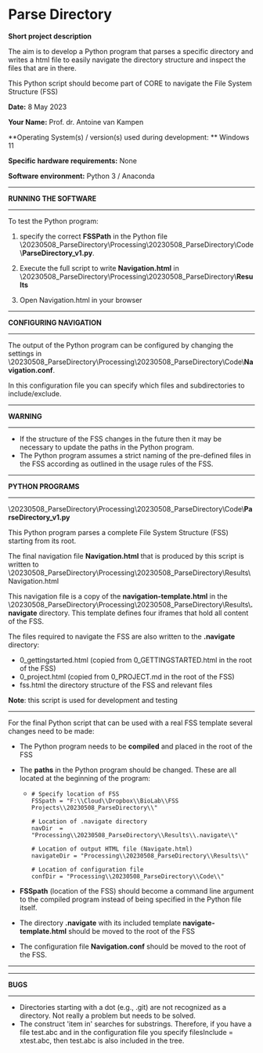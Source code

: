 # Parse Directory



**Short project description**

The aim is to develop a Python program that parses a specific directory and writes a html file to easily navigate the directory structure and inspect the files that are in there.

This Python script should become part of CORE to navigate the File System Structure (FSS)



**Date:** 8 May 2023

**Your Name:** Prof. dr. Antoine van Kampen

**Operating System(s) / version(s) used during development: ** Windows 11

**Specific hardware requirements:** None

**Software environment:** Python 3 / Anaconda





------

**RUNNING THE SOFTWARE**

------

To test the Python program:

1. specify the correct **FSSPath** in the Python file \20230508_ParseDirectory\Processing\20230508_ParseDirectory\Code\\**ParseDirectory_v1.py**. 

2. Execute the full script to write **Navigation.html** in \20230508_ParseDirectory\Processing\20230508_ParseDirectory\\**Results**

3. Open Navigation.html in your browser





------

**CONFIGURING NAVIGATION**

------

The output of the Python program can be configured by changing the settings in \20230508_ParseDirectory\Processing\20230508_ParseDirectory\Code\\**Navigation.conf**.

In this configuration file you can specify which files and subdirectories to include/exclude. 



------

**WARNING** 

------

* If the structure of the FSS changes in the future then it may be necessary to update the paths in the Python program.
* The Python program assumes a strict naming of the pre-defined files in the FSS according as outlined in the usage rules of the FSS.



------

**PYTHON PROGRAMS**

------



\20230508_ParseDirectory\Processing\20230508_ParseDirectory\Code\\**ParseDirectory_v1.py**

This Python program parses a complete File System Structure (FSS) starting from its root. 

The final navigation file **Navigation.html** that is produced by this script is written to \20230508_ParseDirectory\Processing\20230508_ParseDirectory\Results\Navigation.html

This navigation file is a copy of the **navigation-template.html** in the \20230508_ParseDirectory\Processing\20230508_ParseDirectory\Results\\**.navigate** directory. This template defines four iframes that hold all content of the FSS.

The files required to navigate the FSS are also written to the **\.navigate** directory:

* 0_gettingstarted.html (copied from 0_GETTINGSTARTED.html in the root of the FSS)
* 0_project.html (copied from 0_PROJECT.md in the root of the FSS)
* fss.html the directory structure of the FSS and relevant files



**Note**: this script is used for development and testing



------

For the final Python script that can be used with a real FSS template several changes need to be made:

* The Python program needs to be **compiled** and placed in the root of the FSS

* The **paths** in the Python program should be changed. These are all located at the beginning of the program:

  * ```
    # Specify location of FSS
    FSSpath = "F:\\Cloud\\Dropbox\\BioLab\\FSS Projects\\20230508_ParseDirectory\\"
    
    # Location of .navigate directory
    navDir  = "Processing\\20230508_ParseDirectory\\Results\\.navigate\\"
    
    # Location of output HTML file (Navigate.html)
    navigateDir = "Processing\\20230508_ParseDirectory\\Results\\"
    
    # Location of configuration file
    confDir = "Processing\\20230508_ParseDirectory\\Code\\"
    ```
* **FSSpath** (location of the FSS) should become a command line argument to the compiled program instead of being specified in the Python file itself.
* The directory **\.navigate** with its included template **navigate-template.html** should be moved to the root of the FSS
* The configuration file **Navigation.conf** should be moved to the root of the FSS.

------





------

**BUGS** 

------



* Directories starting with a dot (e.g., .git) are not recognized as a directory.  Not really a problem but needs to be solved. 
* The construct 'item in' searches for substrings. Therefore, if you have a file test.abc and in the configuration file you specify filesInclude = xtest.abc, then test.abc is also included in the tree.
